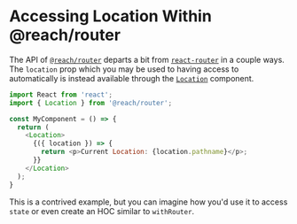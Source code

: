 # Accessing Location Within @reach/router

The API of [`@reach/router`](https://reach.tech/router) departs a bit from
[`react-router`](https://reacttraining.com/react-router/) in a couple ways.
The `location` prop which you may be used to having access to automatically
is instead available through the
[`Location`](https://reach.tech/router/api/Location) component.

```javascript
import React from 'react';
import { Location } from '@reach/router';

const MyComponent = () => {
  return (
    <Location>
      {({ location }) => {
        return <p>Current Location: {location.pathname}</p>;
      }}
    </Location>
  );
}
```

This is a contrived example, but you can imagine how you'd use it to access
`state` or even create an HOC similar to `withRouter`.
